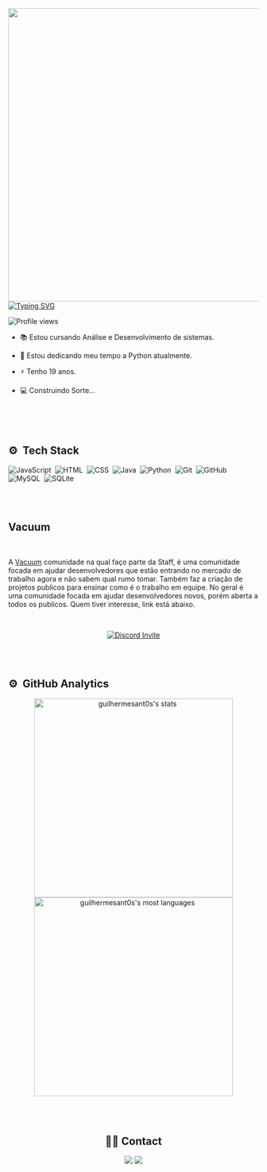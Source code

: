 <img align="right" height="590em" src="https://raw.githubusercontent.com/gist/guilhermesant0s/d41a21b72b4b6a63e81d3d2caa30d8e4/raw/e8f95341248e426e70d32cd7d3de6a1597d1eb4d/githubcard.svg"/>
<a align="left" href="https://git.io/typing-svg"><img src="https://readme-typing-svg.herokuapp.com?font=Fira+Code&pause=1000&color=FF555F&width=435&lines=Ol%C3%A1%2C+me+chamo+Guilherme." alt="Typing SVG" /></a>
<p align="left"> <img src="https://komarev.com/ghpvc/?username=guilhermesant0s&color=yellow" alt="Profile views" /> </p>


- 📚 Estou cursando Análise e Desenvolvimento de sistemas.

- 🔭 Estou dedicando meu tempo a Python atualmente.

- ⚡ Tenho 19 anos.

- 💻 Construindo Sorte...

<br>
<br><br>

## ⚙️ &nbsp;Tech Stack

![JavaScript](https://img.shields.io/badge/JavaScript-F7DF1E?style=for-the-badge&logo=javascript&logoColor=black)&nbsp;
![HTML](https://img.shields.io/badge/HTML5-E34F26?style=for-the-badge&logo=html5&logoColor=white)&nbsp;
![CSS](https://img.shields.io/badge/CSS3-1572B6?style=for-the-badge&logo=css3&logoColor=white)&nbsp;
![Java](https://img.shields.io/badge/Java-ED8B00?style=for-the-badge&logo=openjdk&logoColor=white)&nbsp;
![Python](https://img.shields.io/badge/Python-14354C?style=for-the-badge&logo=python&logoColor=white)&nbsp;
![Git](https://img.shields.io/badge/GIT-E44C30?style=for-the-badge&logo=git&logoColor=white)&nbsp;
![GitHub](https://img.shields.io/badge/GitHub-100000?style=for-the-badge&logo=github&logoColor=white)&nbsp;
![MySQL](https://img.shields.io/badge/MySQL-005C84?style=for-the-badge&logo=mysql&logoColor=white)&nbsp;
![SQLite](https://img.shields.io/badge/SQLite-07405E?style=for-the-badge&logo=sqlite&logoColor=white)&nbsp;
  
<br><br>

## Vacuum
<br>

A [Vacuum](https://discord.gg/vacuum) comunidade na qual faço parte da Staff, é uma comunidade focada em ajudar desenvolvedores que estão entrando no mercado de trabalho agora e não sabem qual rumo tomar. Também faz a criação de projetos publicos para ensinar como é o trabalho em equipe. No geral é uma comunidade focada em ajudar desenvolvedores novos, porém aberta a todos os publicos. Quem tiver interesse, link está abaixo.

<div align='center'>
<br>

 [![Discord Invite](https://invidget.switchblade.xyz/vacuum)](http://discord.gg/vacuum)
  </a>
</div>
<br>
<br>

## ⚙️ &nbsp;GitHub Analytics

<div align='center'>
<img width="400em" src="https://github-readme-stats.vercel.app/api?username=guilhermesant0s&show_icons=true&theme=vision-friendly-dark" alt="guilhermesant0s's stats"/>
<img width="400em" src="https://github-readme-stats.vercel.app/api/top-langs/?username=guilhermesant0s&layout=compact&theme=vision-friendly-dark" alt="guilhermesant0s's most languages"/>
</div>

<br><br>

<div align='center'>
  
## 👨‍💻 Contact

<a href="https://www.linkedin.com/in/guilhermesants/" target="_blank">
  <img src="https://img.shields.io/badge/-LinkedIn-%230077B5?style=for-the-badge&logo=linkedin&logoColor=white" target="_blank"></a> 
</a>
<a href = "mailto:guilherme.santos2022@outlook.com">
  <img src="https://img.shields.io/badge/Gmail-D14836?style=for-the-badge&logo=gmail&logoColor=white" target="_blank"></a>
 
</div>


